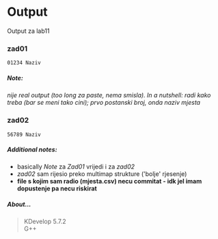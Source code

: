 # Output
Output za lab11
### zad01
```
01234 Naziv
```
##### Note:
*nije real output (too long za paste, nema smisla). In a nutshell: radi kako treba (bar se meni tako cini); prvo postanski broj, onda naziv mjesta*
### zad02
```
56789 Naziv
```
##### Additional notes:
- basically *Note* za *Zad01* vrijedi i za *zad02*
- *zad02* sam rijesio preko multimap strukture ('bolje' rjesenje)
- **file s kojim sam radio (mjesta.csv) necu commitat - idk jel imam dopustenje pa necu riskirat**
##### About...
> KDevelop 5.7.2\
> G++
